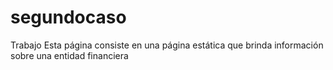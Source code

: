 # segundocaso
Trabajo
Esta página consiste en una página estática que brinda información sobre una entidad financiera
